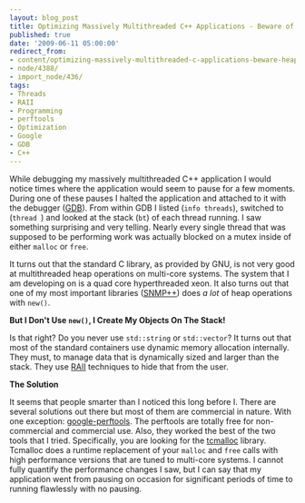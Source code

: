 ```yaml
---
layout: blog_post
title: Optimizing Massively Multithreaded C++ Applications - Beware of Heap Operations
published: true
date: '2009-06-11 05:00:00'
redirect_from:
- content/optimizing-massively-multithreaded-c-applications-beware-heap-operations/
- node/4388/
- import_node/436/
tags:
- Threads
- RAII
- Programming
- perftools
- Optimization
- Google
- GDB
- C++
---
```


While debugging my massively multithreaded C++ application I would notice times where the application would seem to pause for a few moments. During one of these pauses I halted the application and attached to it with the debugger ([GDB](http://www.gnu.org/software/gdb/)). From within GDB I listed (`info threads`), switched to (`thread `) and looked at the stack (`bt`) of each thread running. I saw something surprising and very telling. Nearly every single thread that was supposed to be performing work was actually blocked on a mutex inside of either `malloc` or `free`. 

It turns out that the standard C library, as provided by GNU, is not very good at multithreaded heap operations on multi-core systems. The system that I am developing on is a quad core hyperthreaded xeon. It also turns out that one of my most important libraries ([SNMP++](http://www.agentpp.com/snmp_pp3_x/snmp_pp3_x.html)) does *a lot* of heap operations with `new()`. 

**But I Don't Use `new()`, I Create My Objects On The Stack!** 

Is that right? Do you never use `std::string` or `std::vector`? It turns out that most of the standard containers use dynamic memory allocation internally. They must, to manage data that is dynamically sized and larger than the stack. They use [RAII](/RAII.html) techniques to hide that from the user. 

**The Solution**

It seems that people smarter than I noticed this long before I. There are several solutions out there but most of them are commercial in nature. With one exception: [google-perftools](http://code.google.com/p/google-perftools/). The perftools are totally free for non-commercial and commercial use. Also, they worked the best of the two tools that I tried. Specifically, you are looking for the [tcmalloc](http://google-perftools.googlecode.com/svn/trunk/doc/tcmalloc.html) library. Tcmalloc does a runtime replacement of your `malloc` and `free` calls with high performance versions that are tuned to multi-core systems. I cannot fully quantify the performance changes I saw, but I can say that my application went from pausing on occasion for significant periods of time to running flawlessly with no pausing.

